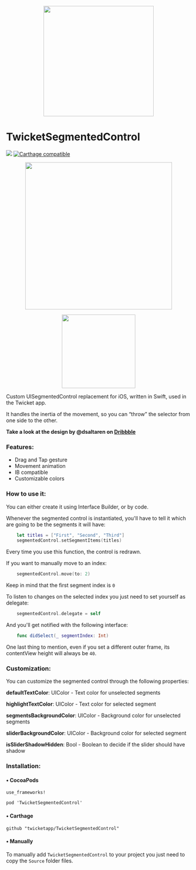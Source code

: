 <p align=center><img src="http://twicketapp.github.io/Images/twicket_banner.jpg" height="300px"/></p>

# TwicketSegmentedControl

![](https://img.shields.io/badge/Swift-5.0-blue.svg?style=flat)
[![Carthage compatible](https://img.shields.io/badge/Carthage-compatible-4BC51D.svg?style=flat)](https://github.com/Carthage/Carthage)

<p align=center><img src="https://cloud.githubusercontent.com/assets/7887319/18714404/e77e7588-8015-11e6-939b-25f187a8b4d0.gif" height="400px"/></p>

<p align=center><img src="Images/TwicketSegmentedCapture.jpg" height="200px"/></p>

Custom UISegmentedControl replacement for iOS, written in Swift, used in the Twicket app.

It handles the inertia of the movement, so you can “throw” the selector from one side to the other.

**Take a look at the design by @dsaltaren on [Dribbble](https://dribbble.com/shots/2976216-Twicket-Segmented-Control)**

### Features:

- Drag and Tap gesture
- Movement animation
- IB compatible
- Customizable colors


### How to use it:
You can either create it using Interface Builder, or by code. 

Whenever the segmented control is instantiated, you'll have to tell it which are going to be the segments it will have:

```swift
	let titles = ["First", "Second", "Third"]
	segmentedControl.setSegmentItems(titles)
```
Every time you use this function, the control is redrawn.

If you want to manually move to an index:

```swift
	segmentedControl.move(to: 2)
```
Keep in mind that the first segment index is `0`

To listen to changes on the selected index you just need to set yourself as delegate:

```swift
	segmentedControl.delegate = self
```

And you'll get notified with the following interface:

```swift
	func didSelect(_ segmentIndex: Int)
```

One last thing to mention, even if you set a different outer frame, its contentView height will always be `40`.


### Customization:

You can customize the segmented control through the following properties:

__defaultTextColor__: UIColor - Text color for unselected segments

__highlightTextColor__: UIColor - Text color for selected segment

__segmentsBackgroundColor__: UIColor - Background color for unselected segments

__sliderBackgroundColor__: UIColor - Background color for selected segment

__isSliderShadowHidden__: Bool - Boolean to decide if the slider should have shadow

### Installation:
#### • CocoaPods

```
use_frameworks!

pod 'TwicketSegmentedControl'
```
#### • Carthage

```
github "twicketapp/TwicketSegmentedControl"
```
#### • Manually

To manually add `TwicketSegmentedControl` to your project you just need to copy the `Source` folder files.
